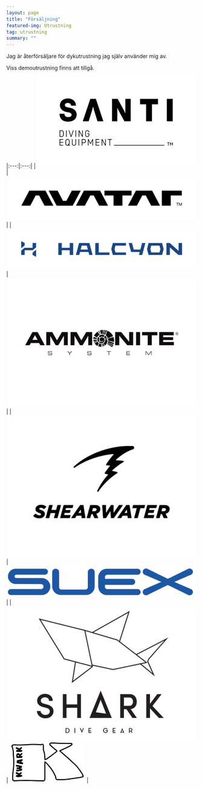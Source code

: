 ```yaml
---
layout: page
title: "Försäljning"
featured-img: Utrustning
tag: utrustning
summary: ""
---
```


Jag är återförsäljare för dykutrustning jag själv använder mig av.

Viss demoutrustning finns att tillgå. 

|:---:|:---:|
| ![Santi](/assets/img/sale/SANTI_logo_black_alt_RGB.png) | ![Avatar](/assets/img/sale/Avatar_Logo_1.png) |
| ![Halcyon](/assets/img/sale/Halcyon_RGB_Basic-logo_royal-blue.jpg) | ![Ammonite](/assets/img/sale/Ammonite.png) |
| ![Shearwater](/assets/img/sale/SHEARWATER.png) | ![Suex](/assets/img/sale/SUEX_PNG_BLUE.png) |
| ![Shark](/assets/img/sale/Shark-logotype-portrait-BLACK.png) | ![](/assets/img/sale/Kwark_logo.png) |

